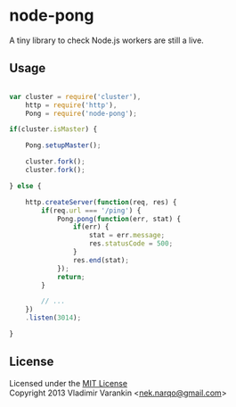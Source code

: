 node-pong
=========

A tiny library to check Node.js workers are still a live.

## Usage

```javascript

var cluster = require('cluster'),
    http = require('http'),
    Pong = require('node-pong');

if(cluster.isMaster) {

    Pong.setupMaster();

    cluster.fork();
    cluster.fork();

} else {

    http.createServer(function(req, res) {
        if(req.url === '/ping') {
            Pong.pong(function(err, stat) {
                if(err) {
                    stat = err.message;
                    res.statusCode = 500;
                }
                res.end(stat);
            });
            return;
        }

        // ...
    })
    .listen(3014);

}

```

## License

Licensed under the [MIT License](http://creativecommons.org/licenses/MIT/)<br/>
Copyright 2013 Vladimir Varankin &lt;nek.narqo@gmail.com&gt;
